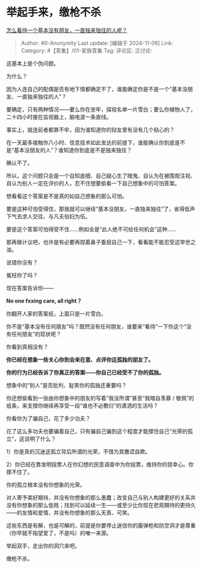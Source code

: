 # 举起手来，缴枪不杀
[怎么看待一个基本没有朋友，一直独来独往的人呢？](https://www.zhihu.com/question/461019226/answer/23998233404)

> Author: #0-Anonymity
> Last update: [编辑于 2024-11-06]
> Link:
> Category: #【答集】/01-家族答集 
> Tag: 
> 评论区:
> 泛讨论:

这基本上是个伪问题。

为什么？

因为人连自己的配偶是否有地下情都确定不了，谁能确定你是不是一个“基本没朋友、一直独来独往的人”？

要确定，只有两种情况——要么你在坐牢，探视名单一片雪白；要么你植物人了，二十四小时接在监视器上，脑电波一条直线。

事实上，就连前者都靠不牢，因为谁知道你的狱友里有没有几个贴心的？

在一天最多接触你八小时、信息技术如此发达的前提下，谁能确认你到底是不是“基本没朋友的人”？谁知道你到底是不是独来独往？

确认不了。

所以，这个问题只会是一个自知底细、自己疑心生了暗鬼、自认为在被围观注视、自认为别人一定在评价的人，忍不住想要偷看一下自己想象中的可怕答案。

想看看这个答案是不是真的如自己想象的那么可怕。

要是这种可怕受得住，那我就可以继续“基本没朋友，一直独来独往”了，省得低声下气去求人交往、与凡夫俗妇为伍。

要是这个答案可怕得受不住……例如全是“此人绝不可给任何机会”这种……

那再做计议吧，也许是有必要再捏着鼻子委屈自己一下，看看能不能忍受这举世之浊。

说错你没有？

冤枉你了吗？

现在答案告诉你——

**No one fxxing care, all right？**

你翻开人家的答案纸，上面只是一片雪白。

你不是“基本没有任何朋友”吗？既然没有任何朋友，谁要来“看待”一下你这个“没有任何朋友”的现状呢？

你看到真相没有？

**你已经在想象一些关心你到会来在意、点评你这孤独的朋友了。**

**你的行为已经告诉了你真正的答案——你自己已经受不了你的孤独。**

想象中的“别人”是否批判、耻笑你的孤独还重要吗？

你还想偷看到一张由你想象中的朋友的写着“我没所谓”甚至“我暗自羡慕 / 敬佩”的纸条，来支撑你继续再享受一段“谁也不必敷衍”的潇洒的生活吗？

你看你为了骗自己，花了多少功夫？

花了这么多功夫也要骗着自己，只有骗自己骗到这个程度才能撑住自己“光荣的孤立”，这说明了什么？

1）你是真的沉迷这孤立背后所谓的光荣，不惜为其撒谎自欺。

2）你已经在靠发明投票人在你幻想的民意调查中为你投票，维持你的侥幸心。你撑不住了。

你的孤立根本没有你想象的光荣。

对人寄予美好期待，并没有你想象的那么愚蠢；改变自己与别人构建更好的关系并没有你想象的那么低贱；找到可以延续一生——或至少比你现在悲观期待的更持久——的友情和爱情，并没有你想象的那么天真、可笑。

这些东西是有解，也是可解的，前提是你要停止迷信你的霰弹枪和防空洞才是尊重（你早就不指望爱了，不是吗）的唯一来源。

举起双手，走出你的洞穴来吧。

缴枪不杀。